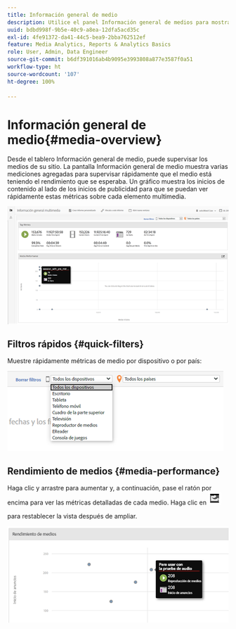 ```yaml
---
title: Información general de medio
description: Utilice el panel Información general de medios para mostrar las mediciones agregadas. Aprenda a monitorizar rápidamente el rendimiento de los medios.
uuid: bdbd998f-9b5e-40c9-a8ea-12dfa5acd35c
exl-id: 4fe91372-da41-44c5-bea9-2bba762512ef
feature: Media Analytics, Reports & Analytics Basics
role: User, Admin, Data Engineer
source-git-commit: b6df391016ab4b9095e3993808a877e3587f0a51
workflow-type: ht
source-wordcount: '107'
ht-degree: 100%

---
```


# Información general de medio{#media-overview}

Desde el tablero Información general de medio, puede supervisar los medios de su sitio. La pantalla Información general de medio muestra varias mediciones agregadas para supervisar rápidamente que el medio está teniendo el rendimiento que se esperaba. Un gráfico muestra los inicios de contenido al lado de los inicios de publicidad para que se puedan ver rápidamente estas métricas sobre cada elemento multimedia.

![](assets/media_overview.png)

<!--
![](assets/media_overview.png){width="672px"} 
-->

## Filtros rápidos {#quick-filters}

Muestre rápidamente métricas de medio por dispositivo o por país:

![](assets/video-overview-report-filters.png)

<!--
![](assets/video-overview-report-filters.png){width="400px"}
-->

## Rendimiento de medios {#media-performance}

Haga clic y arrastre para aumentar y, a continuación, pase el ratón por encima para ver las métricas detalladas de cada medio. Haga clic en ![](assets/video-overview-report-revert.png)

para restablecer la vista después de ampliar.

![](assets/media_overview_zoom.png)

<!--
![](assets/media_overview_zoom.png){width="400px"}
-->
